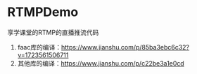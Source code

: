 # RTMPDemo
享学课堂的RTMP的直播推流代码


1. faac库的编译：https://www.jianshu.com/p/85ba3ebc6c32?v=1723561506711
2. 其他库的编译：https://www.jianshu.com/p/c22be3a1e0cd
